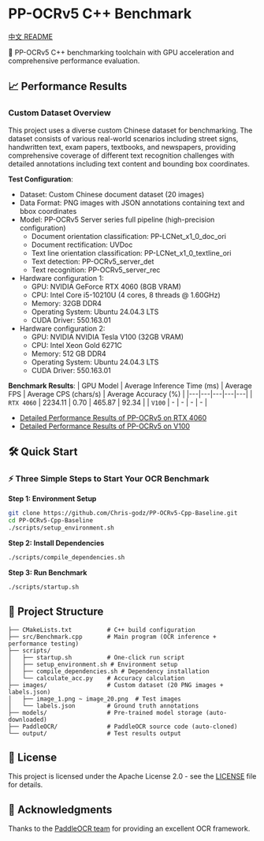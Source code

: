 # PP-OCRv5 C++ Benchmark

[中文 README](README_CN.md)

🚀 PP-OCRv5 C++ benchmarking toolchain with GPU acceleration and comprehensive performance evaluation.

## 📈 Performance Results

### Custom Dataset Overview

This project uses a diverse custom Chinese dataset for benchmarking. The dataset consists of various real-world scenarios including street signs, handwritten text, exam papers, textbooks, and newspapers, providing comprehensive coverage of different text recognition challenges with detailed annotations including text content and bounding box coordinates.

**Test Configuration**:
- Dataset: Custom Chinese document dataset (20 images)
- Data Format: PNG images with JSON annotations containing text and bbox coordinates
- Model: PP-OCRv5 Server series full pipeline (high-precision configuration)
  - Document orientation classification: PP-LCNet_x1_0_doc_ori
  - Document rectification: UVDoc
  - Text line orientation classification: PP-LCNet_x1_0_textline_ori
  - Text detection: PP-OCRv5_server_det
  - Text recognition: PP-OCRv5_server_rec
- Hardware configuration 1:
  - GPU: NVIDIA GeForce RTX 4060 (8GB VRAM)
  - CPU: Intel Core i5-10210U (4 cores, 8 threads @ 1.60GHz)
  - Memory: 32GB DDR4
  - Operating System: Ubuntu 24.04.3 LTS
  - CUDA Driver: 550.163.01
- Hardware configuration 2:
  - GPU: NVIDIA NVIDIA Tesla V100 (32GB VRAM)
  - CPU: Intel Xeon Gold 6271C
  - Memory: 512 GB DDR4
  - Operating System: Ubuntu 24.04.3 LTS
  - CUDA Driver: 550.163.01

**Benchmark Results**:
| GPU Model | Average Inference Time (ms) | Average FPS | Average CPS (chars/s) | Average Accuracy (%) | 
|---|---|---|---|---|
| `RTX 4060` | 2234.11 | 0.70 | 465.87 | 92.34 |
| `V100` | - | - | - | - |

- [Detailed Performance Results of PP-OCRv5 on RTX 4060](./PP-OCRv5_on_4060.md)
- [Detailed Performance Results of PP-OCRv5 on V100](./PP-OCRv5_on_V100.md)

## 🛠️ Quick Start

### ⚡ Three Simple Steps to Start Your OCR Benchmark

**Step 1: Environment Setup**
```bash
git clone https://github.com/Chris-godz/PP-OCRv5-Cpp-Baseline.git
cd PP-OCRv5-Cpp-Baseline
./scripts/setup_environment.sh
```

**Step 2: Install Dependencies**
```bash
./scripts/compile_dependencies.sh
```

**Step 3: Run Benchmark**
```bash
./scripts/startup.sh
```

## 📁 Project Structure

```
├── CMakeLists.txt          # C++ build configuration
├── src/Benchmark.cpp       # Main program (OCR inference + performance testing)
├── scripts/
│   ├── startup.sh          # One-click run script
│   ├── setup_environment.sh # Environment setup
│   ├── compile_dependencies.sh # Dependency installation
│   └── calculate_acc.py    # Accuracy calculation
├── images/                 # Custom dataset (20 PNG images + labels.json)
│   ├── image_1.png ~ image_20.png  # Test images
│   └── labels.json         # Ground truth annotations
├── models/                 # Pre-trained model storage (auto-downloaded)
├── PaddleOCR/              # PaddleOCR source code (auto-cloned)
└── output/                 # Test results output
```

## 📄 License

This project is licensed under the Apache License 2.0 - see the [LICENSE](LICENSE) file for details.

## 🙏 Acknowledgments

Thanks to the [PaddleOCR team](https://github.com/PaddlePaddle/PaddleOCR) for providing an excellent OCR framework.
